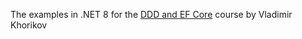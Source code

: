 The examples in .NET 8 for the [DDD and EF Core](https://www.pluralsight.com/courses/ddd-ef-core-preserving-encapsulation) course by Vladimir Khorikov